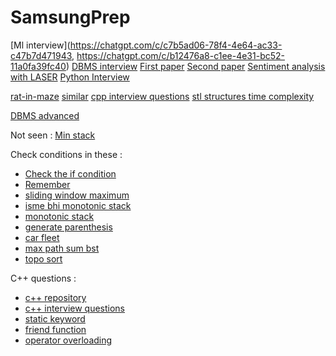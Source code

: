 # SamsungPrep

[Ml interview](https://chatgpt.com/c/c7b5ad06-78f4-4e64-ac33-c47b7d471943, https://chatgpt.com/c/b12476a8-c1ee-4e31-bc52-11a0fa39fc40)
[DBMS interview](https://chatgpt.com/c/b383d585-d110-4839-a8c5-0f62d441b7d5)
[First paper](https://chatgpt.com/c/213876c5-d830-4a1d-9e45-cc75802fb6ee)
[Second paper](https://chatgpt.com/c/b2d0a72c-6b3f-4eb1-bf56-0cd716d6b934)
[Sentiment analysis with LASER](https://chatgpt.com/c/77e8f23c-a50b-4e96-ad57-3b7e4cf57be5)
[Python Interview](https://chatgpt.com/c/3d960cf9-cc34-454f-b3f1-79abc2a2f587)


[rat-in-maze](https://leetcode.com/discuss/interview-question/2073103/rat-in-a-maze-problem)
[similar](https://leetcode.com/problems/unique-paths/description/)
[cpp interview questions](https://www.geeksforgeeks.org/cpp-interview-questions/)
[stl structures time complexity](https://chatgpt.com/c/e784d758-33bf-4aab-96b4-1eec60aaf5d6)

[DBMS advanced](https://www.edureka.co/blog/interview-questions/sql-query-interview-questions#fetchname)


Not seen :
[Min stack](https://leetcode.com/problems/min-stack/description/)


Check conditions in these :
- [Check the if condition](https://leetcode.com/problems/longest-substring-without-repeating-characters/)
- [Remember](https://leetcode.com/problems/longest-repeating-character-replacement/)
- [sliding window maximum](https://leetcode.com/problems/sliding-window-maximum/description/)
- [isme bhi monotonic stack](https://leetcode.com/problems/daily-temperatures/description/)
- [monotonic stack](https://leetcode.com/problems/largest-rectangle-in-histogram/description/)
- [generate parenthesis](https://leetcode.com/problems/generate-parentheses/description/)
- [car fleet](https://leetcode.com/problems/car-fleet/description/)
- [max path sum bst](https://leetcode.com/problems/binary-tree-maximum-path-sum/description/)
- [topo sort](https://leetcode.com/problems/course-schedule/description/)

C++ questions :
- [c++ repository](https://github.com/NIXBLACK11/Cpp_basic/tree/main)
- [c++ interview questions](https://kainjan1.wordpress.com/wp-content/uploads/2020/10/oop-mcq-question-bank.-1.pdf)
- [static keyword](https://github.com/NIXBLACK11/Cpp_basic/blob/main/Unit-01/counttimes.cpp)
- [friend function](https://github.com/NIXBLACK11/Cpp_basic/blob/main/Unit-01/val.cpp)
- [operator overloading](https://github.com/NIXBLACK11/Cpp_basic/blob/main/Unit-02/ff.cpp)

